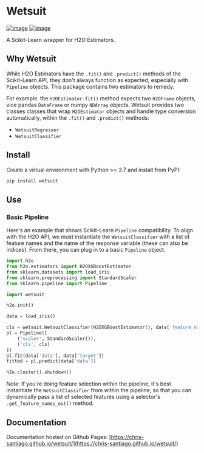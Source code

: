 # Wetsuit

[![image](https://img.shields.io/badge/python-3.7--3.11-blue.svg)](https://www.python.org)
[![image](https://img.shields.io/badge/code%20style-black-black)](https://github.com/psf/black)

A Scikit-Learn wrapper for H2O Estimators.

## Why Wetsuit

While H2O Estimators have the `.fit()` and `.predict()` methods of the Scikit-Learn API, they don't always
function as expected, especially with `Pipeline` objects. This package contains two estimators to remedy.

For example. the `H2OEstimator.fit()` method expects two `H2OFrame` objects, vice pandas `DataFrame` or
numpy `NDArray` objects. Wetsuit provides two classes classes that wrap `H2OEstimator` objects and
handle type conversion automatically, within the `.fit()` and `.predict()` methods:

- `WetsuitRegressor`
- `WetsuitClassifier`

## Install

Create a virtual environment with Python >= 3.7 and install from PyPI:

```bash
pip install wetsuit
```

## Use

### Basic Pipeline

Here's an example that shows Scikit-Learn `Pipeline` compatibility. To align with the H2O API,
we must instantiate the `WetsuitClassifier` with a list of feature names and the name of the
response variable (these can also be indices). From there, you can plug in to a basic `Pipeline`
object.

```python
import h2o
from h2o.estimators import H2OXGBoostEstimator
from sklearn.datasets import load_iris
from sklearn.preprocessing import StandardScaler
from sklearn.pipeline import Pipeline

import wetsuit

h2o.init()

data = load_iris()

cls = wetsuit.WetsuitClassifier(H2OXGBoostEstimator(), data['feature_names'], 'target')
pl = Pipeline([
    ('scaler', StandardScaler()),
    ('cls', cls)
])
pl.fit(data['data'], data['target'])
fitted = pl.predict(data['data'])

h2o.cluster().shutdown()
```

*Note*: If you're doing feature selection within the pipeline, it's best instantiate the `WetsuitClassifier`
from within the pipeline, so that you can dynamically pass a list of selected features using a
selector's `.get_feature_names_out()` method.


## Documentation

Documentation hosted on Github Pages: [https://chris-santiago.github.io/wetsuit/](https://chris-santiago.github.io/wetsuit/)
